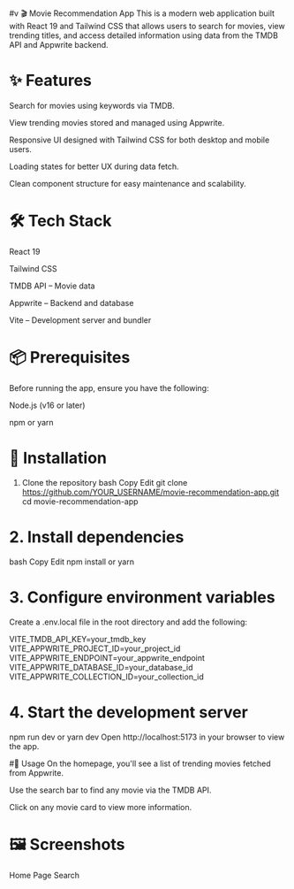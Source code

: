 #v 🎬 Movie Recommendation App
This is a modern web application built with React 19 and Tailwind CSS that allows users to search for movies, view trending titles, and access detailed information using data from the TMDB API and Appwrite backend.

# ✨ Features
Search for movies using keywords via TMDB.

View trending movies stored and managed using Appwrite.

Responsive UI designed with Tailwind CSS for both desktop and mobile users.

Loading states for better UX during data fetch.

Clean component structure for easy maintenance and scalability.

# 🛠️ Tech Stack
React 19

Tailwind CSS

TMDB API – Movie data

Appwrite – Backend and database

Vite – Development server and bundler

# 📦 Prerequisites
Before running the app, ensure you have the following:

Node.js (v16 or later)

npm or yarn

# 📁 Installation
1. Clone the repository
bash
Copy
Edit
git clone https://github.com/YOUR_USERNAME/movie-recommendation-app.git
cd movie-recommendation-app
# 2. Install dependencies
bash
Copy
Edit
npm install
or
yarn
# 3. Configure environment variables
Create a .env.local file in the root directory and add the following:

VITE_TMDB_API_KEY=your_tmdb_key
VITE_APPWRITE_PROJECT_ID=your_project_id
VITE_APPWRITE_ENDPOINT=your_appwrite_endpoint
VITE_APPWRITE_DATABASE_ID=your_database_id
VITE_APPWRITE_COLLECTION_ID=your_collection_id
# 4. Start the development server

npm run dev
or
yarn dev
Open http://localhost:5173 in your browser to view the app.

#🚀 Usage
On the homepage, you'll see a list of trending movies fetched from Appwrite.

Use the search bar to find any movie via the TMDB API.

Click on any movie card to view more information.

# 🖼️ Screenshots

Home Page	Search
